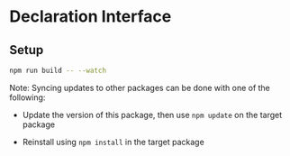 # Declaration Interface

## Setup

```bash
npm run build -- --watch
```

Note: Syncing updates to other packages can be done with one of the following:

- Update the version of this package, then use `npm update` on the target package

- Reinstall using `npm install` in the target package
